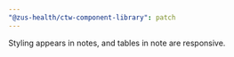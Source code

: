 ```yaml
---
"@zus-health/ctw-component-library": patch
---
```


Styling appears in notes, and tables in note are responsive.
